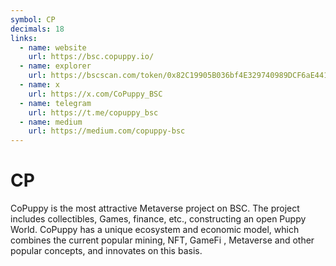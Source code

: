 ```yaml
---
symbol: CP
decimals: 18
links:
  - name: website
    url: https://bsc.copuppy.io/
  - name: explorer
    url: https://bscscan.com/token/0x82C19905B036bf4E329740989DCF6aE441AE26c1
  - name: x
    url: https://x.com/CoPuppy_BSC
  - name: telegram
    url: https://t.me/copuppy_bsc
  - name: medium
    url: https://medium.com/copuppy-bsc
---
```


# CP

CoPuppy is the most attractive Metaverse project on BSC. The project includes collectibles, Games, finance, etc., constructing an open Puppy World. CoPuppy has a unique ecosystem and economic model, which combines the current popular mining, NFT, GameFi , Metaverse and other popular concepts, and innovates on this basis.
